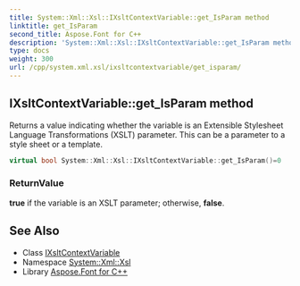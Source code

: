 ```yaml
---
title: System::Xml::Xsl::IXsltContextVariable::get_IsParam method
linktitle: get_IsParam
second_title: Aspose.Font for C++
description: 'System::Xml::Xsl::IXsltContextVariable::get_IsParam method. Returns a value indicating whether the variable is an Extensible Stylesheet Language Transformations (XSLT) parameter. This can be a parameter to a style sheet or a template in C++.'
type: docs
weight: 300
url: /cpp/system.xml.xsl/ixsltcontextvariable/get_isparam/
---
```

## IXsltContextVariable::get_IsParam method


Returns a value indicating whether the variable is an Extensible Stylesheet Language Transformations (XSLT) parameter. This can be a parameter to a style sheet or a template.

```cpp
virtual bool System::Xml::Xsl::IXsltContextVariable::get_IsParam()=0
```


### ReturnValue

**true** if the variable is an XSLT parameter; otherwise, **false**.

## See Also

* Class [IXsltContextVariable](../)
* Namespace [System::Xml::Xsl](../../)
* Library [Aspose.Font for C++](../../../)
